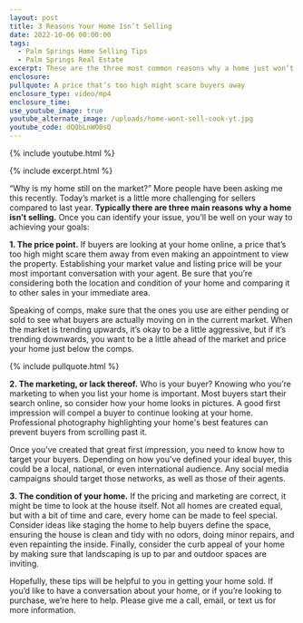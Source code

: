 ```yaml
---
layout: post
title: 3 Reasons Your Home Isn’t Selling
date: 2022-10-06 00:00:00
tags:
  - Palm Springs Home Selling Tips
  - Palm Springs Real Estate
excerpt: These are the three most common reasons why a home just won’t sell.
enclosure:
pullquote: A price that’s too high might scare buyers away
enclosure_type: video/mp4
enclosure_time:
use_youtube_image: true
youtube_alternate_image: /uploads/home-wont-sell-cook-yt.jpg
youtube_code: dQQbLnWO0sQ
---
```

{% include youtube.html %}

{% include excerpt.html %}

“Why is my home still on the market?” More people have been asking me this recently. Today’s market is a little more challenging for sellers compared to last year. **Typically there are three main reasons why a home isn’t selling.** Once you can identify your issue, you’ll be well on your way to achieving your goals:

**1\. The price point.** If buyers are looking at your home online, a price that’s too high might scare them away from even making an appointment to view the property. Establishing your market value and listing price will be your most important conversation with your agent. Be sure that you’re considering both the location and condition of your home and comparing it to other sales in your immediate area.&nbsp;

Speaking of comps, make sure that the ones you use are either pending or sold to see what buyers are actually moving on in the current market. When the market is trending upwards, it’s okay to be a little aggressive, but if it’s trending downwards, you want to be a little ahead of the market and price your home just below the comps.

{% include pullquote.html %}

**2\. The marketing, or lack thereof.** Who is your buyer? Knowing who you’re marketing to when you list your home is important. Most buyers start their search online, so consider how your home looks in pictures. A good first impression will compel a buyer to continue looking at your home. Professional photography highlighting your home's best features can prevent buyers from scrolling past it.&nbsp;

Once you’ve created that great first impression, you need to know how to target your buyers. Depending on how you've defined your ideal buyer, this could be a local, national, or even international audience. Any social media campaigns should target those networks, as well as those of their agents.

**3\. The condition of your home.** If the pricing and marketing are correct, it might be time to look at the house itself. Not all homes are created equal, but with a bit of time and care, every home can be made to feel special. Consider ideas like staging the home to help buyers define the space, ensuring the house is clean and tidy with no odors, doing minor repairs, and even repainting the inside. Finally, consider the curb appeal of your home by making sure that landscaping is up to par and outdoor spaces are inviting.

Hopefully, these tips will be helpful to you in getting your home sold. If you’d like to have a conversation about your home, or if you’re looking to purchase, we’re here to help. Please give me a call, email, or text us for more information.
